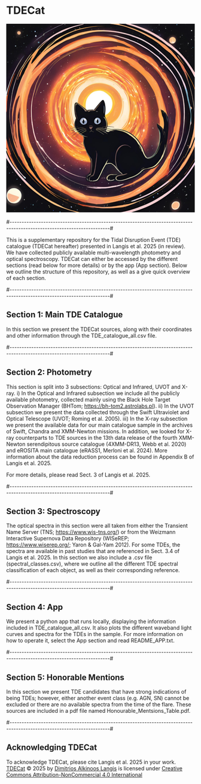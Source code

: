 # TDECat
![My Image](TDECat2.png)

#-----------------------------------------------------------------------------------------------------------------------#

This is a supplementary repository for the Tidal Disruption Event (TDE) catalogue (TDECat hereafter) presented in Langis et al. 2025 (in review).
We have collected publicly available multi-wavelength photometry and optical spectroscopy.
TDECat can either be accessed by the different sections (read below for more details) or by the app (App section).
Below we outline the structure of this repository, as well as a give quick overview of each section.

#-----------------------------------------------------------------------------------------------------------------------#

## Section 1: Main TDE Catalogue

In this section we present the TDECat sources, along with their coordinates and other information through the TDE_catalogue_all.csv file.

#-----------------------------------------------------------------------------------------------------------------------#

## Section 2: Photometry

This section is split into 3 subsections: Optical and Infrared, UVOT and X-ray. 
i) In the Optical and Infrared subsection we include all the publicly available photometry, collected mainly using the Black Hole Target Observation Manager (BHTom; https://bh-tom2.astrolabs.pl). 
ii) In the UVOT subsection we present the data collected through the Swift Ultraviolet and Optical Telescope (UVOT; Roming et al. 2005).
iii) In the X-ray subsection we present the available data for our main catalogue sample in the archives of Swift, Chandra and XMM-Newton missions. In addition, we looked for X-ray counterparts to TDE sources in the 13th data release of the fourth XMM-Newton serendipitous source catalogue (4XMM-DR13, Webb et al. 2020) and eROSITA main catalogue (eRASS1, Merloni et al. 2024). More information about the data reduction process can be found in Appendix B of Langis et al. 2025.

For more details, please read Sect. 3 of Langis et al. 2025.

#-----------------------------------------------------------------------------------------------------------------------#

## Section 3: Spectroscopy

The optical spectra in this section were all taken from either the Transient Name Server (TNS; https://www.wis-tns.org/) or from the Weizmann Interactive Supernova Data Repository (WISeREP; https://www.wiserep.org/; Yaron & Gal-Yam 2012). For some TDEs, the spectra are available in past studies that are referenced in Sect. 3.4 of Langis et al. 2025. In this section we also include a .csv file (spectral_classes.csv), where we outline all the different TDE spectral classification of each object, as well as their corresponding reference.

#-----------------------------------------------------------------------------------------------------------------------#

## Section 4: App

We present a python app that runs locally, displaying the information included in TDE_catalogue_all.csv. It also plots the different waveband light curves and spectra for the TDEs in the sample. For more information on how to operate it, select the App section and read README_APP.txt.

#-----------------------------------------------------------------------------------------------------------------------#

## Section 5: Honorable Mentions

In this section we present TDE candidates that have strong indications of being TDEs; however, either another event class (e.g. AGN, SN) cannot be excluded or there are no available spectra from the time of the flare. These sources are included in a pdf file named Honourable_Mentsions_Table.pdf.

#-----------------------------------------------------------------------------------------------------------------------#

## Acknowledging TDECat

To acknowledge TDECat, please cite Langis et al. 2025 in your work. 
<a href="https://creativecommons.org">TDECat</a> © 2025 by <a href="https://creativecommons.org">Dimitrios Alkinoos Langis</a> is licensed under <a href="https://creativecommons.org/licenses/by-nc/4.0/">Creative Commons Attribution-NonCommercial 4.0 International</a><img src="https://mirrors.creativecommons.org/presskit/icons/cc.svg" alt="" style="max-width: 1em;max-height:1em;margin-left: .2em;"><img src="https://mirrors.creativecommons.org/presskit/icons/by.svg" alt="" style="max-width: 1em;max-height:1em;margin-left: .2em;"><img src="https://mirrors.creativecommons.org/presskit/icons/nc.svg" alt="" style="max-width: 1em;max-height:1em;margin-left: .2em;">
